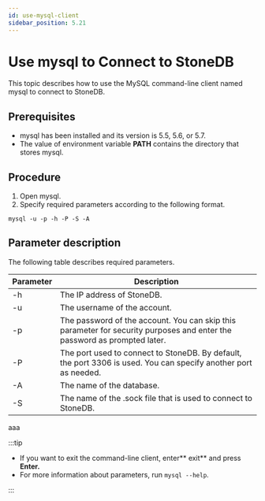 ```yaml
---
id: use-mysql-client
sidebar_position: 5.21
---
```


# Use mysql to Connect to StoneDB

This topic describes how to use the MySQL command-line client named mysql to connect to StoneDB.
## Prerequisites

- mysql has been installed and its version is 5.5, 5.6, or 5.7.
- The value of environment variable **PATH** contains the directory that stores mysql.
## Procedure

1. Open mysql.
2. Specify required parameters according to the following format.
```shell
mysql -u -p -h -P -S -A
```
## Parameter description
The following table describes required parameters.

| **Parameter** | **Description** |
| --- | --- |
| -h | The IP address of StoneDB. |
| -u | The username of the account. |
| -p | The password of the account. You can skip this parameter for security purposes and enter the password as prompted later. |
| -P | The port used to connect to StoneDB. By default, the port 3306 is used. You can specify another port as needed. |
| -A | The name of the database. |
| -S | The name of the .sock file that is used to connect to StoneDB. |

aaa

:::tip

- If you want to exit the command-line client, enter** exit** and press **Enter.**
- For more information about parameters, run `mysql --help`.

:::
